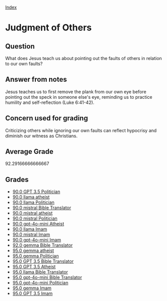 
[Index](../../index.md)
# Judgment of Others
## Question
What does Jesus teach us about pointing out the faults of others in relation to our own faults?

## Answer from notes
Jesus teaches us to first remove the plank from our own eye before pointing out the speck in someone else's eye, reminding us to practice humility and self-reflection (Luke 6:41-42).

## Concern used for grading
Criticizing others while ignoring our own faults can reflect hypocrisy and diminish our witness as Christians.

## Average Grade
92.29166666666667

## Grades
 * [90.0 GPT 3.5 Politician](../answers/GPT_3.5_Politician/Judgment_of_Others.md)
 * [90.0 llama atheist](../answers/llama_atheist/Judgment_of_Others.md)
 * [90.0 llama Politician](../answers/llama_Politician/Judgment_of_Others.md)
 * [90.0 mistral Bible Translator](../answers/mistral_Bible_Translator/Judgment_of_Others.md)
 * [90.0 mistral atheist](../answers/mistral_atheist/Judgment_of_Others.md)
 * [90.0 mistral Politician](../answers/mistral_Politician/Judgment_of_Others.md)
 * [90.0 gpt-4o-mini Atheist](../answers/gpt-4o-mini_Atheist/Judgment_of_Others.md)
 * [90.0 llama Imam](../answers/llama_Imam/Judgment_of_Others.md)
 * [90.0 mistral Imam](../answers/mistral_Imam/Judgment_of_Others.md)
 * [90.0 gpt-4o-mini Imam](../answers/gpt-4o-mini_Imam/Judgment_of_Others.md)
 * [92.0 gemma Bible Translator](../answers/gemma_Bible_Translator/Judgment_of_Others.md)
 * [95.0 gemma atheist](../answers/gemma_atheist/Judgment_of_Others.md)
 * [95.0 gemma Politician](../answers/gemma_Politician/Judgment_of_Others.md)
 * [95.0 GPT 3.5 Bible Translator](../answers/GPT_3.5_Bible_Translator/Judgment_of_Others.md)
 * [95.0 GPT 3.5 Atheist](../answers/GPT_3.5_Atheist/Judgment_of_Others.md)
 * [95.0 llama Bible Translator](../answers/llama_Bible_Translator/Judgment_of_Others.md)
 * [95.0 gpt-4o-mini Bible Translator](../answers/gpt-4o-mini_Bible_Translator/Judgment_of_Others.md)
 * [95.0 gpt-4o-mini Politician](../answers/gpt-4o-mini_Politician/Judgment_of_Others.md)
 * [95.0 gemma Imam](../answers/gemma_Imam/Judgment_of_Others.md)
 * [95.0 GPT 3.5 Imam](../answers/GPT_3.5_Imam/Judgment_of_Others.md)

